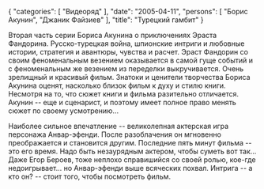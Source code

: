 {
   "categories": [
      "Видеоряд"
   ],
   "date": "2005-04-11",
   "persons": [
      "Борис Акунин",
      "Джаник Файзиев"
   ],
   "title": "Турецкий гамбит"
}

Вторая часть серии Бориса Акунина о приключениях Эраста Фандорина. Русско-турецкая война, шпионские интриги и любовные истории, стратегия и авантюры, чувства и расчет. Эраст Фандорин со своим феноменальным везением оказывается в самой гуще событий и с феноменальным же везением из переделки выкручивается. Очень зрелищный и красивый фильм. Знатоки и ценители творчества Бориса Акунина оценят, насколько близок фильм к духу и стилю книги. Несмотря на то, что сюжет книги и фильма разительно отличается. Акунин -- еще и сценарист, и поэтому имеет полное право менять сюжет по своему усмотрению...

Наиболее сильное впечатление -- великолепная актерская игра персонажа Анвар-эфенди. После разоблачения он мгновенно преображается и становится другим. Последние пять минут фильма -- это его время. Надо быть незаурядным актером, чтобы суметь вот так... Даже Егор Бероев, тоже неплохо справишийся со своей ролью, кое-где недоигрывает... но Анвар-эфенди выше всяческих похвал. Интрига -- а кто он? -- стоит того, чтобы посмотреть фильм.
